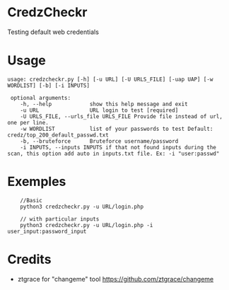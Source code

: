 # CredzCheckr
Testing default web credentials

# Usage

```
usage: credzcheckr.py [-h] [-u URL] [-U URLS_FILE] [-uap UAP] [-w WORDLIST] [-b] [-i INPUTS]

 optional arguments:
    -h, --help            show this help message and exit
    -u URL                URL login to test [required]
    -U URLS_FILE, --urls_file URLS_FILE Provide file instead of url, one per line.
    -w WORDLIST           list of your passwords to test Default: credz/top_200_default_passwd.txt
    -b, --bruteforce      Bruteforce username/password
    -i INPUTS, --inputs INPUTS if that not found inputs during the scan, this option add auto in inputs.txt file. Ex: -i "user:passwd"
```

# Exemples

```
	//Basic
	python3 credzcheckr.py -u URL/login.php 

	// with particular inputs
	python3 credzcheckr.py -u URL/login.php -i user_input:password_input
```

# Credits

- ztgrace for "changeme" tool https://github.com/ztgrace/changeme


